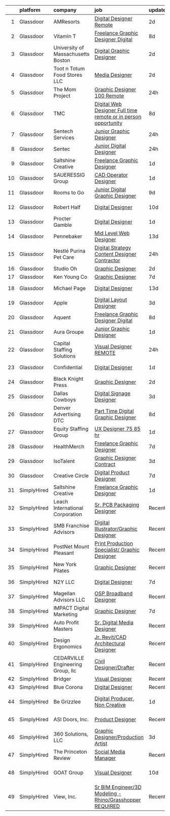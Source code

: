 

|    | platform    | company                            | job                                                                                                                                                                                                                                                                                                                                                                                                                                                                                                                                                                                                                                                                                                                                                                                                                                                                                                                                                                                                                                                                                                                                                                                                                                                                                                                                                                                                                                | update_time   | location           |
|---:|:------------|:-----------------------------------|:-----------------------------------------------------------------------------------------------------------------------------------------------------------------------------------------------------------------------------------------------------------------------------------------------------------------------------------------------------------------------------------------------------------------------------------------------------------------------------------------------------------------------------------------------------------------------------------------------------------------------------------------------------------------------------------------------------------------------------------------------------------------------------------------------------------------------------------------------------------------------------------------------------------------------------------------------------------------------------------------------------------------------------------------------------------------------------------------------------------------------------------------------------------------------------------------------------------------------------------------------------------------------------------------------------------------------------------------------------------------------------------------------------------------------------------|:--------------|:-------------------|
|  1 | Glassdoor   | AMResorts                          | [Digital Designer  Remote](https://www.glassdoor.com/partner/jobListing.htm?pos=130&ao=1136043&s=58&guid=0000018224b0d6c9b0e229dc11de55e8&src=GD_JOB_AD&t=SR&vt=w&cs=1_1ca17e60&cb=1658472946001&jobListingId=1008014582739&jrtk=3-0-1g8ib1ltj2or4001-1g8ib1lu428d1000-a6af4d5b4dea0c15-)                                                                                                                                                                                                                                                                                                                                                                                                                                                                                                                                                                                                                                                                                                                                                                                                                                                                                                                                                                                                                                                                                                                                          | 2d            | Newtown Square, PA |
|  2 | Glassdoor   | Vitamin T                          | [Freelance Graphic Designer  Digital ](https://www.glassdoor.com/partner/jobListing.htm?pos=119&ao=1110586&s=58&guid=0000018224b0d6c9b0e229dc11de55e8&src=GD_JOB_AD&t=SR&vt=w&cs=1_442298df&cb=1658472946001&jobListingId=1008003371939&cpc=654405A9B1E0A9F5&jrtk=3-0-1g8ib1ltj2or4001-1g8ib1lu428d1000-b8aaf4f790a6822f--6NYlbfkN0DMrcEu7yrtATojKJA7cEzGQ3FdRGWLh0CZQInL4ECGI6k5tN82kdM0cJmh4vC7GgjKNvTzYday83o81_T4WKA7b-d9Hj33A104tepf51FPuFTB1Ljl-RdeiHAR7waaXXEbP6UQJH3qO91B-OiRteeOFAg_UGoOJfky8aSC0JcLRRcfHGBzQmQJ9AvzuTLHgaAiK0WuTf-ajz0WpTOtjNJnAVMDRQRmcxbUTJELaxD8JpcuHH-xC6n-AOXE9P6KPPNF8kVC59-U0sA1WR1RdvqY_U5rL_GeaFKKALklK_z5ZGcYOOnYYyWZ0w4zN0O-dXm3cr_NACj4y44cZI7Wh5ZPQ-4PQZ7RneBXmHcBdcopwotXGQhRMSanPdvj6g0H9F3V7zMBL-wX53zvCkmWwgjGs3r_CYV-hsvD-8Z-H9LFr1xD6nvNLL8dhonViNa-8lGFh1DG3cJo-edTVD0JJy1u)                                                                                                                                                                                                                                                                                                                                                                                                                                                                                                                                                                                                         | 8d            | Boston, MA         |
|  3 | Glassdoor   | University of Massachusetts Boston | [Digital Graphic Designer](https://www.glassdoor.com/partner/jobListing.htm?pos=108&ao=1110586&s=58&guid=0000018224b0d6c9b0e229dc11de55e8&src=GD_JOB_AD&t=SR&vt=w&cs=1_46769d72&cb=1658472945999&jobListingId=1008014964219&cpc=26740BCDE5E48596&jrtk=3-0-1g8ib1ltj2or4001-1g8ib1lu428d1000-8b70a8eaa31edfc4--6NYlbfkN0BOsTZtD1MWJNjHX2VBq8FLDvIH-gLsnwmSGJ_DSZFcTubVkk3NCLU_h5BDSon7PBwyCKRFQGH0jcz9BkOovZokxfW_6w_PUzd_N3cdy_vH6D0gXp7A1EE9oPRjxmW1gHHjcqERMN1n0c-7BCkBhuywrN6BV9MCDkXvZ1SYgA_Ee25oaeKQntMt7BV1UK-oA1BHmWbtWLiQCE78qANqKtDPwmHs89-kvTA_NBc19AzU_x-XJVI-2HZHEHHz5Q93A9vFtvFKuFtZfujqW-nMhkR9mdH12FU57dIHzFvRUQmCqpreJLPyDM30HCshQn4Grvw_mC2ArnkeJjgCKVGhNRU-MM-0mRwmJ3T7OSzxsuCpiZL9bmsA3ZHN9-R3-45DgkjRSsC3epIpNCqk17cba8jifS6TJZevswAbzJBZj0QRwurMu1MUtT9QejUqWqFZH8JcbgJay7c9XggmYCy_6ad-HU1xqOS-EiLtkNROzjFuZa20kW_J6pBmHyxpvBBPj5Xa8EIoV0wHSbuhY_abS5atAmfA029XKjCHyPev1_ASQVUEImuX92EG)                                                                                                                                                                                                                                                                                                                                                                                                                                                                                                                     | 2d            | Boston, MA         |
|  4 | Glassdoor   | Toot n Totum Food Stores  LLC      | [Media Designer](https://www.glassdoor.com/partner/jobListing.htm?pos=106&ao=1110586&s=58&guid=0000018224b0d6c9b0e229dc11de55e8&src=GD_JOB_AD&t=SR&vt=w&cs=1_95e529c8&cb=1658472945999&jobListingId=1008014381399&cpc=9FFE37255B2C047E&jrtk=3-0-1g8ib1ltj2or4001-1g8ib1lu428d1000-5bbd51cb50677fce--6NYlbfkN0C-DhQNmwg1Xw21IP8sDOh_3gsjAvXmKCbZ2k6OTTTvybAtb1TJ9W2f9W7oqZKodxTh4QpXHO9uJ-7u6e2sFSQAxRmpCjyGaGtDvfAzGr8OeJiqKZxXNSCIPvzAAT5ZMLCDD9bPs6k7iEO2nJUMJbEJM77ghQjpsQ5st8_cUk545h6DrqFGOeGa9m_FffVlTIrSRlsmqoOikhQk-bP-n-r6yvSKt01k9lc4O8xkTU3idJdj80ocdKvXiNm3zJov5HVKTjhZmBBaAfUcjWPQVCUIztDB6y03NW5Ef_qyslfA2UTLTrrgrQv5QhiLJoZg1I_McQJ9iqOHJ1ipXUud1xQ9gcAGG-QO2e-CeddC9a-_rhcj-WeRbHLD5knx6t2ds3QD2vwPd-soEnbcQpYPkGvy3vSl10BiO7FSta0XqKJLvG5zdLEPKkMBzHjaA4IDiSsrUfgqOxsPM0XqfpoNQDrzyLlSeL3EguyKg_umIqaPG85jB3JE_tOKkr6skAYT3gYD7oy1mK9QqM5p2Ip6XInrBJw0CSeqthQ%3D)                                                                                                                                                                                                                                                                                                                                                                                                                                                                                                                                                 | 2d            | Amarillo, TX       |
|  5 | Glassdoor   | The Mom Project                    | [Graphic Designer  100  Remote ](https://www.glassdoor.com/partner/jobListing.htm?pos=118&ao=1110586&s=58&guid=0000018224b0d6c9b0e229dc11de55e8&src=GD_JOB_AD&t=SR&vt=w&cs=1_b4d8d265&cb=1658472946001&jobListingId=1008021366045&cpc=0C139D4CAD5A6DB2&jrtk=3-0-1g8ib1ltj2or4001-1g8ib1lu428d1000-7861a53543e4359c--6NYlbfkN0BDp_epf89aHDQhKpPegNJQ_ldQpEFZQsM9OcONMGxWx6pU56EKHF58QjVdAUvn2gWZBu20okoA6-_lSJQoD9kRUb4UGZtRZ1u9IjL5b8pK2_j1w5pPr2T8oR-2FkllK2AUYDyyIyugH8dhrzGj2J5KaQe5vQxhx6hq6qQuMYXBb2kQ4t75_tNhZvp6XtkTP8XwfM0l1dvlbIH-KrI5Wr4M0XoJX2GC4A8DA0cRnKfqv5fkjzQJXvu86X4rM8RizdxXVx8S9VbK6K6g1Nw3RG8Hmxpcspwpt1hC0C9vqUOgk7Kc5W79bGhkUDrLzl-YjbI9CmeM54aEghqoG4JM2LhVM9UlGLfNZ9lNd4aDdkm4OAW8ClfzLIouYlVDSkXUt4pbH_vG8hgYBBvBM-6Nr0a4j5CuL-v91F19gr3KMw-xwTfXoR9_guAUPsRtdhQi7UJwR7TCkpI6_JijgNXz61BcLH-HNKwEKA9ERpDIesZdOyyFqyJeot56xXZ3gkAaEnhsfWjNFAnXI7SD6XxshWSrcqTAm6TvkBA9Pd--tc1xjsluJP56u1oSuBBAtrSRdX32vDUBhELJFg%3D%3D)                                                                                                                                                                                                                                                                                                                                                                                                                                                                                   | 24h           | Remote             |
|  6 | Glassdoor   | TMC                                | [Digital Web Designer   Full time remote or in person opportunity ](https://www.glassdoor.com/partner/jobListing.htm?pos=113&ao=1110586&s=58&guid=0000018224b0d6c9b0e229dc11de55e8&src=GD_JOB_AD&t=SR&vt=w&ea=1&cs=1_d49ad64a&cb=1658472946000&jobListingId=1008002937055&cpc=3DB599BF2F4828F0&jrtk=3-0-1g8ib1ltj2or4001-1g8ib1lu428d1000-a26bebdf1fb63f3d--6NYlbfkN0BplMsZ7EaIhGY7mYoBG98EI7b4UtQDV_xIzGnVofTarjH-XwNLMxjau36WeZZlqvPXURsZJw6N1TbFArSAJATZmDS0irV08MiWaJc8zHueBBJfkS69_gWiCqqj0e-4OJhmxLk7gTdA_7j0BcRCu7AWb1JkRS_NNaoF2J1DH56vcXkYkwlJaQnXEcn2_y4UP0c838rwiidcPrKTWYXU4G52S7wbThutm-RGKeXKuVEwK9rdzX67N5nuuyhejOX_wmczcqpxiftE5AyP8d_jbY__IXne4D7pZowo0hP2mmMmm5xtg9tAgEgqG5hJV51DZsoiFZQlKoBWWKqrTrJqyk7Jiro4ZiCQ8EenciGJI3PAPHtwB0CgS0PifGIk2GcsuaACqbg4oXnliTcCWuu9RSG46U76tCCqLkw_WAlyBhMldalJQEl3fUiAfiOe6DSwU9zDoWKs3E4Ol95VBKCyepbPbGDPglIAFwfuYb_PttTb5nbLC6SPHokUyurJWSCwoNC4Ss6vf8_Air31w9_IaIK0adiFXlwZNqyk9u7Vw6whcg%3D%3D)                                                                                                                                                                                                                                                                                                                                                                                                                                                                           | 8d            | Connecticut        |
|  7 | Glassdoor   | Sentech Services                   | [Junior Graphic Designer](https://www.glassdoor.com/partner/jobListing.htm?pos=116&ao=1110586&s=58&guid=0000018224b0d6c9b0e229dc11de55e8&src=GD_JOB_AD&t=SR&vt=w&ea=1&cs=1_028c813c&cb=1658472946001&jobListingId=1008020315267&cpc=BCC169F53084E245&jrtk=3-0-1g8ib1ltj2or4001-1g8ib1lu428d1000-d6414d105629897b--6NYlbfkN0DwfREoEu7M5pEirtbfsTlcy9Ib7SIMNwkX9rm79Ywpl-sjTJHgNIiV8h29iKPpGJIb1y58UWzVs7q-WJUCYP0kWi5kIETLtU01elJRB9dgkig0gC5Wa4NaXeB7VyIQRrPbF-RRDyQJTqdLAFSg6aYUmTB-QQ8IRIY8Pml8KuCeKnoPNFfW7gA6H5Z69VDLASNknMWgudCdotLOThAGx0aFt06TjrrtGT2Yizga9E5pHEqnQWxYH8GjAWCHdpJH_qa35t_oqeLHAqdp8eQemR2A70zkQzVbk1cAKx-wMH4hiOIyGxJVyi5GuSWYtnDpqDR2-TwVcsQffEOL9rqioQtik9aCB-GcsV4YzT11z-rSeP1wyBG8FUQFu-mJQUzTYUImBiF2c6DJrWOIfYS2-bhDRE799oQjcSlvnw3sQm4sjPh8cpRcA7ZxC8DZC3dEHQcMB3zSSdrVe0iGqgzrGa0CPHrQIB_yebXLbwveTQnvBDWVKKA5PeiIhTOJQUtBIsSz4h7_Lv62rg%3D%3D)                                                                                                                                                                                                                                                                                                                                                                                                                                                                                                                                                     | 24h           | Remote             |
|  8 | Glassdoor   | Sentec                             | [Junior Digital Designer](https://www.glassdoor.com/partner/jobListing.htm?pos=128&ao=1136043&s=58&guid=0000018224b0d6c9b0e229dc11de55e8&src=GD_JOB_AD&t=SR&vt=w&cs=1_26ab90df&cb=1658472946001&jobListingId=1008020523631&jrtk=3-0-1g8ib1ltj2or4001-1g8ib1lu428d1000-69fc273a501d5496-)                                                                                                                                                                                                                                                                                                                                                                                                                                                                                                                                                                                                                                                                                                                                                                                                                                                                                                                                                                                                                                                                                                                                           | 24h           | Lincoln, RI        |
|  9 | Glassdoor   | Saltshine Creative                 | [Freelance Graphic Designer](https://www.glassdoor.com/partner/jobListing.htm?pos=127&ao=1136043&s=58&guid=0000018224b0d6c9b0e229dc11de55e8&src=GD_JOB_AD&t=SR&vt=w&ea=1&cs=1_68741a68&cb=1658472946001&jobListingId=1008017382989&jrtk=3-0-1g8ib1ltj2or4001-1g8ib1lu428d1000-47b702359c2592fd-)                                                                                                                                                                                                                                                                                                                                                                                                                                                                                                                                                                                                                                                                                                                                                                                                                                                                                                                                                                                                                                                                                                                                   | 1d            | United States      |
| 10 | Glassdoor   | SAUERESSIG Group                   | [CAD Operator Designer](https://www.glassdoor.com/partner/jobListing.htm?pos=102&ao=1110586&s=58&guid=0000018224b0d6c9b0e229dc11de55e8&src=GD_JOB_AD&t=SR&vt=w&cs=1_ef3bf908&cb=1658472945996&jobListingId=1008017844383&cpc=77D8CEE05F182B4C&jrtk=3-0-1g8ib1ltj2or4001-1g8ib1lu428d1000-845832f71c91c355--6NYlbfkN0A-FFjrYb3soGyNQt2RAhuSTdaxDAYxxY3Vcfe1-bdXvbP_zIzaDehkVWTkt9YafNx1OJGYuiOlKROS9bjvLL-MpZKMg86sF0PG3y3iYt8ERC9yOC7s-FeUxMDSL7e0eXhj1kkpMwiNYC2oM9Q14yvyD2gi_IvZkiMKYhBZO64VnqtCu-zV1Mvto4mdBT-y1mNNVNc2g0oSCKIANPHJUAsqN4TKcLGb7kzATEQr0zMb7Cq7wsirvHVWsmna_BFUlyypo89FcVPdET9HU79zW2GlXw6C2HTJqzZW_5tURJ23Y8RqX2ILei9Rng4vHxnm4-7uLUlqXb7bGtDVx2jyK3IsPDTtWj2KDZMxhCRnCIShaSd-m2bnAkkovZMebDgb8pkdkRutJsUKJVzwqdfi40z-hvOC63N0qftbz8bZNOdZUnsUcT9FNFXE5v9mV1AVFv_L9eRiI2wIUUZf3nRTjMujzBO4dCeEfvXS1xsy6_iQ9JNsk4uuEoAKVQ-sZdu_bHM6GTW5uuMaBKe-CuySo2airQOhG9azBQWHuCQJh-naYnpXG5rwnQa1A2kMtveDcWXyJER4wLCG5uhgoLdjwFsIIrcm4bS4TLEoJrQhQyfPcBoG2ccYqLbgKkEfKd9juWq1xPI6Jt1_f8myL0HIxGxM0PLxW0US3FmU4CARRmE4nQ%3D%3D)                                                                                                                                                                                                                                                                                                                                                                                            | 1d            | Phoenix, AZ        |
| 11 | Glassdoor   | Rooms to Go                        | [Junior Digital Graphic Designer](https://www.glassdoor.com/partner/jobListing.htm?pos=103&ao=1110586&s=58&guid=0000018224b0d6c9b0e229dc11de55e8&src=GD_JOB_AD&t=SR&vt=w&ea=1&cs=1_57ebf636&cb=1658472945998&jobListingId=1008001148728&cpc=F41FEAB56D215062&jrtk=3-0-1g8ib1ltj2or4001-1g8ib1lu428d1000-74276c1bbba1a979--6NYlbfkN0DQkrWslipYdAKKBYyyAy12PZe5Qif844XZvzAwxKbcyIRxhdHaqMzJraSVoY3LdvZUnxckYEK1smmjb8RstgBo6vXmKg0YAPBg0DD6VgXZZtpqUR1_Y4DfY0Jt9XSCt80yXKDC09bs5r2Ui2AKEw_yV7HLv_WzlmD7RtLNijOgqK_98xzQPpdxoE6j_KAh4QlKdTnAlNxCkQicHqUz_VhAikrZt1BPZptxGihcZPK_le7KBVwAJunEP9g87FreutNYV8RNdvs0QIsXoHDBNsC0HOkza4PJqpg79o1yV1pi_bVesnzj0r-HkOdvmTKeFvPMyuctXZcdj3GRsiEuEUrIaA6McfYYb7dARWz6lO3N2ioYDK5UyMz7E50sKMhKDb4FaGHblUP8I54AXLpOK2ayiimhJlMYplrGAqTA3zyh6VszwijGbHX8pX7iUuPjQfS2ej19jKFHf41trKEXaDV5FoJMVYQGHyewVc0oNv3Zd8m7vfF_kGJgLrbI_4AuQWcfgBxsR33r5QF-Qkoc2m-jurMJC8gYvmggpZauXgtZNQ%3D%3D)                                                                                                                                                                                                                                                                                                                                                                                                                                                                                                             | 9d            | Atlanta, GA        |
| 12 | Glassdoor   | Robert Half                        | [Digital Designer](https://www.glassdoor.com/partner/jobListing.htm?pos=125&ao=1110586&s=58&guid=0000018224b0d6c9b0e229dc11de55e8&src=GD_JOB_AD&t=SR&vt=w&ea=1&cs=1_9d11dfb9&cb=1658472946001&jobListingId=1007998172562&cpc=9908D8D4413DBB8A&jrtk=3-0-1g8ib1ltj2or4001-1g8ib1lu428d1000-2baf0bc991e560f6--6NYlbfkN0CpzDdaQkua3np5pkmj49lKioZwmwxQ-yx5plwbYmV_M2CLBDBrPEXolPoreWcdI1FLwd0-oB8QnZbWGct1qpybd1L1GD0DUbKFyRmw54GnWI8zFSa2l3tuncJuU2fMaKGFQKcDQ06wpDLhuRUnE0kiS-9HByuNnGqr8jqyfRQETzZtZ9UEwpuniSlPEsFy1PxNhjt9rPTJ3KMCXnSeLo_OXq5mQU1itUhrIbRMwxUq2oH39bea8m4qsIIm7vMwKg1KVaufD9IPv6GAXKdKGHlS8gW30E6RqZx9Y7VdBsIwW7i3AFwHaQI61rQ9kvda-2qY2tpjaGGDHdUBRHunANAah6FFTkJjF1tUUINbNRGPq05igYVb0BOOMKu7U5Q6undiBItDVffQOHFwNcCo33eeWE0ijAISz1sHZKvXQ69zTZjvgLE00HfUIcH--tbiK9M9EdYI3ZIgbZjViCRCSYXn3ga9B86q1yYZEITPPiC9igH9lXkXd2QewH6rF_TW5kB20e11_ddV_RzJ4XkMjVKG5EdsThkFKQ1A6fjafFTYrg%3D%3D)                                                                                                                                                                                                                                                                                                                                                                                                                                                                                                                            | 10d           | New York, NY       |
| 13 | Glassdoor   | Procter   Gamble                   | [Digital Designer](https://www.glassdoor.com/partner/jobListing.htm?pos=126&ao=1136043&s=58&guid=0000018224b0d6c9b0e229dc11de55e8&src=GD_JOB_AD&t=SR&vt=w&cs=1_a53fcce8&cb=1658472946001&jobListingId=1008017602744&jrtk=3-0-1g8ib1ltj2or4001-1g8ib1lu428d1000-8584ddaa98becea2-)                                                                                                                                                                                                                                                                                                                                                                                                                                                                                                                                                                                                                                                                                                                                                                                                                                                                                                                                                                                                                                                                                                                                                  | 1d            | Cincinnati, OH     |
| 14 | Glassdoor   | Pennebaker                         | [Mid Level Web Designer](https://www.glassdoor.com/partner/jobListing.htm?pos=115&ao=1110586&s=58&guid=0000018224b0d6c9b0e229dc11de55e8&src=GD_JOB_AD&t=SR&vt=w&ea=1&cs=1_6c4d2328&cb=1658472946001&jobListingId=1007992914380&cpc=C4A69CCDBB3B9599&jrtk=3-0-1g8ib1ltj2or4001-1g8ib1lu428d1000-09f7b357db24a266--6NYlbfkN0BqUN6ztqptJ5eG394UO-ZfSRZGZkbpPm3u73UixmBvBI1Y1JxWCCSi4WD6T2NB-2gugfCPeo8ZQOUqAEtz66ZCnIC6U5F0XJKr1Jox5VrclONP9b6iMFBTOy58yKslxi4PmsPGdNOFX2yyjFl7ZGxSjiZNk-UbmLbgopj7iYK_0fPO0KhQH2T9X9_seLYZZxRZADa7A9h3ieBHuZtwOI5i5yskEq6v-Cim48n--PSu1cQHcZjSOvYqy-g1fZRqnwIY-EOJBCvPgoBstT6cLclhg0QCBi34gAvy7y0ExxRgViP5NuhuPecWczPN99mFD6qPFC_g6ue3odhop1wgjDNhtEBelVbh4_Te2U-aersptuzUjvhYPVzGeLD9H07p9Wlv6BzBiSmoQhp5oW7ph83NyEY1lN0bFko0EZ57QYdnac405ICBaOkavuHLgeELRjzNDUK0m6wmF0HLxdEooThG_HuwxBdoCLqPsPwXiUD8fDgPHj1AuHqPaqUFKYCvGvo%3D)                                                                                                                                                                                                                                                                                                                                                                                                                                                                                                                                                                    | 13d           | Remote             |
| 15 | Glassdoor   | Nestlé Purina Pet Care             | [Digital Strategy   Content Designer   Contractor](https://www.glassdoor.com/partner/jobListing.htm?pos=112&ao=1110586&s=58&guid=0000018224b0d6c9b0e229dc11de55e8&src=GD_JOB_AD&t=SR&vt=w&cs=1_5740ae34&cb=1658472946000&jobListingId=1008020718986&cpc=3DB599BF2F4828F0&jrtk=3-0-1g8ib1ltj2or4001-1g8ib1lu428d1000-d0a177e1d3a86fcd--6NYlbfkN0AWk3AdykuYTl0sscDOxnH4Lx1X7zpTWCwWO8bm1Hah7O6Ig9EPq2KITEIeDaagbaIrbPgzSa6UKAzXDHcRusf2GXNiPCDKOBByd3jViu1OcTEbUhjGgt80c9tIHd8DAkyiNh30jwlO_v933X5qwJ19U8pP8c8pZjQ1iwS4TRQMFs2xiMQg73VRnAvDwmZejqCb8MkH7Zn7MObKVmTsc1az5Dbzg9v0wTQdzBaufUXlfv5spjtA_dKrMEa7N2lhR2Klaq4q9VI7gB2wdKm6yk7cAmLsaP0bh2ZWHP2b3duFbUJhZxDKDkKpVrioxAjPTHgo7iTvvturDdEecm6tJOeB8uFpDrr0I0gQqRksyIoK8r5zIIECnxjuR5gdyDQDFIoKyizs-fCdK6XSMBegs1smquvEuE54MZHhMZ2stzDpFcgIzh-oN6m9LNAXvBjShDi2gvBExM6TMMjUxwEPhNdO1Nho3rQ0TWxJj0BTCWR43Hm3BhWjgGUEE7TYyEX0mEEv8Vi-e3ulYiXcc-45Z0kNhvMWBvESmWLSIXK0YWoj1MaiPtsSsV26beVHLk-U3U0adnsFMN0DEOgF8h25aKh-wLBe7BSFMqfyVInAO6puLtAZ-QcPkjRE5CbHGrzoHhs%3D)                                                                                                                                                                                                                                                                                                                                                                                                               | 24h           | Saint Louis, MO    |
| 16 | Glassdoor   | Studio Oh                          | [Graphic Designer](https://www.glassdoor.com/partner/jobListing.htm?pos=111&ao=1110586&s=58&guid=0000018224b0d6c9b0e229dc11de55e8&src=GD_JOB_AD&t=SR&vt=w&ea=1&cs=1_1b17f4e6&cb=1658472946000&jobListingId=1008014763391&cpc=FB7E4A1762AE5BEC&jrtk=3-0-1g8ib1ltj2or4001-1g8ib1lu428d1000-7f0a677e82384868--6NYlbfkN0AmLabXY7J6JPiiqr1lOxmFtP62cZVRFrUdLjQL4b-L8eQ7-McrdDuV3YRHJQOTQk174tc6JZEMj2QpUGftsfAO7GUij31hKg4Y7oKky-_lDOoRkdpghXACcRguC49d5mjaQVJDqGUQpRQ0YIExfbvSeERIUriCtVpel_zEhXiVTzm-3quUxj78ttm5LKc3vciXjZ2kj2P9VeJ3TO7Hdqdguv5mxvFwh9q_KPvTlVTjhbnYSSWv--rbw7v4UmkLCOcA0uiJla5Vgc3Z27GExOnmD5X_8lhMrz8sjazIYJCR1B0CfQKNZlkTQwJESmqx_VxbydjIm-yFSp94sz4DZsXYQkPX9Opqjtc-CfgeU2DmOitm5CdYsG2-OW7sb_283N0YRXC7sT-OROC5YtkaKwMjAmg8mPZEIjaxmcYVEUyxd53ZkY0yhGu-bp88FN5Su7zCiVkFXa2B0QzZzdq-edQ86xo_Qa6vVDWSXrNTHrVPw5Mh75ZA5CsN)                                                                                                                                                                                                                                                                                                                                                                                                                                                                                                                                                                                        | 2d            | Irvine, CA         |
| 17 | Glassdoor   | Ken Young Co                       | [Graphic Designer](https://www.glassdoor.com/partner/jobListing.htm?pos=114&ao=1110586&s=58&guid=0000018224b0d6c9b0e229dc11de55e8&src=GD_JOB_AD&t=SR&vt=w&ea=1&cs=1_8d774b22&cb=1658472946000&jobListingId=1008005329681&cpc=42BEC95245890617&jrtk=3-0-1g8ib1ltj2or4001-1g8ib1lu428d1000-cfcca03b28e40c8b--6NYlbfkN0BxkLIcfe0oqaYINownie861a0BJtkzmJW-WyGv8J0JYIhtfgDOowTG2-BFXkaaNWOzXNCSvkKIF14mt3E_OwBur0wXJ7-kIsH-6ntnb6xUaFNjCy5INx1Q7S1hy0UKdEwk71EvTsJMr0W7UW2l0nXAv_xjt4wAIS1JwLaP4xhVIfSbVHWinyNj3bPWgAcRf9ayBc1gMMANPWvabsgwImHqIjacEQc94KPNhyl9uD8MAmXcntan5SFzAWKx_yrIqnstXH3Nj5QKSteGs0qb65AtEr9tE1EiOrHTMimnBt6rJx8yZKRTjHprVrhgZF_-kGkYZkkId1BNopvSP_rFcHijx2rXr4ODfWqz6iHHZYvl1Q0CLiZ8h5pmrbWinxr3m5h_pc3M2EpID6NEbKtONiayMkepyyFNMf0C48jCc9uB0tL8glTwJIdRyQFYlyxnBAEBlpIX-yWZ5XRIBLV8r7hJNxsb4152YXuXn2UMM1D8IsolEretg8t8)                                                                                                                                                                                                                                                                                                                                                                                                                                                                                                                                                                                        | 7d            | Cairo, GA          |
| 18 | Glassdoor   | Michael Page                       | [Digital Designer](https://www.glassdoor.com/partner/jobListing.htm?pos=121&ao=1110586&s=58&guid=0000018224b0d6c9b0e229dc11de55e8&src=GD_JOB_AD&t=SR&vt=w&cs=1_1cbb2f70&cb=1658472946001&jobListingId=1007993312462&cpc=654405A9B1E0A9F5&jrtk=3-0-1g8ib1ltj2or4001-1g8ib1lu428d1000-b4c50ff3e5144108--6NYlbfkN0BR3ykMnr3Vw97HK5IC0i9Uo32NXohanwqRY-CI8z69bhgeevNMD5Qwspc8okAYAwbHCAgRIGHZUEbQR1Qh51-rf2wgaQqQHkD1oQit1heLhUHKWulw1oHSYIoPb6uTeCP7UtCyRWYsjfBIMhojtYXtWi_Y4XJOpgm4CQFcwrm3tNM-va1UggCyxCDa30NzIAw4NyBOpix0ijq3EFBCGiq8c6IZdm4WqIhvjr3nrexxrel8t8tHcFMzXZgKCFHmbK7bFNvll9ZMziV_g-ECUSdJzNtmQHHhyYxmbRS5LHviUaZo273GXRO4wiEdj8Npnby7akIeiN-TbGwxfXiJSAuh4b_8vTGisoY-jdFhAwLz7oXk9uRvKq1_MSzVtNIDUq_TX1tOMLZNPgfi0VAEfhSCh78TJKl2guezbatywY-hWuodM7IuoXpYi75eY2YWZIGMiAv0pkF23vg5D5bIe7BWMNeaBm9gycnTkAl9SAdv9SZ1XOb_S_AJA7oXE_5dyKQ0g8nF9P9J69HlYcNHIPitFGGu6uFL_3_uvs8pT3JrAqZKKhqLYNzG3VovKm3qs4lR5Rd3yXqWXPKDExBCPu3z19B4Z3mZFI_sInkjxSWUtl3S5nqPsS8wkV6OIdyGDArrp4fvE_OoA2uVSKJJnSrNp1wqyAJy1WPTKU6XBwBQLOAvbXpQbczeRSWEFvKgbOyB1ExTFNTemswUEeLqXcnACHr9yPQ-2ptNB1-SJQmezAox3NdJBDhSPJIyJsq50hyF20LL3TwDIDD33JO6AHOTrTXQksnmv_7Lz9qtN7l7UgR7n3xqoPvRIsXrWkKYSZmTL0PoMY_k9n7VebNxt0NGT3qvwCWtaXXByRAojWkJuQEoyZGkip1nTyrv48FAt8zQnsc-DhNqIpckIpZUw916WGzm4bEAqXtabH2Zb-slxzkm23CWdn9OW_22uxZWyLxtZ--dTtwx6xULPtjA57eYyNm0BdLtMJFZcRRp74JZ0SmQ8AZcJLe7jx2vEfs4xmkD0_dOAESn_pIo_chtlgxua3W1n26EtfCQ5_yO6sUl9Q%3D%3D) | 13d           | New York, NY       |
| 19 | Glassdoor   | Apple                              | [Digital Layout Designer](https://www.glassdoor.com/partner/jobListing.htm?pos=105&ao=1110586&s=58&guid=0000018224b0d6c9b0e229dc11de55e8&src=GD_JOB_AD&t=SR&vt=w&cs=1_a3c090e9&cb=1658472945998&jobListingId=1008011631933&cpc=3DB599BF2F4828F0&jrtk=3-0-1g8ib1ltj2or4001-1g8ib1lu428d1000-81087f4191593f74--6NYlbfkN0BvKrLyj5gPmtZO9T8euul8TCxuuKNOtzRJOomxnwSEodTz2Bc-sPZl8WPllYOnI2jRAwbqYtCDSNa1Nyge9LP2OsFddVr1l2yvC9r7_OpQ9J572S5cznVKATasxZZJjp8IF1wxyFmTR-Rv61W5v506zH_unoXmq8VXRil-cQLLBKNdzrsWW8qhxC5ZyB1T38WhyDo0F0aV7xbILFQujjNEsdP4h-tMWBBT_EJpY6n3g5DVOvaT9RaVE00JEofSH819buU6_o_kKlgXFcbzzLCPPjQzGwFL-80xWDuX-DT9ru5T_KzoOU_bK1wZo6d9GdKzci3RK1zI0mF0ZT4pIstt-2LhI76IcXE_dRx30hufW68ui1zVGitio5XUsnq0w2zajJM_g-IGZgk0FcyqksvH0LBuFkNlHF9P38HNOV_qlnuhD5XTGPSCrItt4BiUAdpo_tRIpuMtK0nMpfAwThvd8fuovSJzxvQ2az9KLSlGCq5iFgokZo1XG2UZ8Wb_kSuY6rvGDd1P6mEObsrNzO8n8dfE8tU8TIbm6dnAIsJ7ydtx4pHRDt6x23CHFvTyqsXtN0lEruS6hHVygWjg4rfdULAJumBEdrHEcawvrhxWPl7p3xKmhJsKEYulPlX5o1Cf8i_0hWx9ncJaSPFdkDuLN_g-3oU-dWImlh-7-UQ31GlS4FYwLDgJ5ZZ6pD6Eh4RFjywPIHZOj_gv8XigwJrymjy8O5UTHYQHX_rUcjcXhMGPUsdT5MOHIMfzvnBJV6fwAoTzDoh_k2AI82Qcpm-sYZg9syFXM_RHJ4Ckq0hpjw_TlprPsGg9zOF3u84h1yphcEz-mZShSES0VTmBzSszPvbmFjxeJSBTWSB3RElq5So667KJnETU1NLEFXG_sQIFDf60n-b8I-pQwvq7jdP9Va4aFGfPzDby7PVG7jXruBkOYUTu-nvt0toOxcNi7GIQflsixPLgPg%3D%3D)                                                                                          | 3d            | San Diego, CA      |
| 20 | Glassdoor   | Aquent                             | [Freelance Graphic Designer  Digital ](https://www.glassdoor.com/partner/jobListing.htm?pos=123&ao=1110586&s=58&guid=0000018224b0d6c9b0e229dc11de55e8&src=GD_JOB_AD&t=SR&vt=w&cs=1_279e044b&cb=1658472946001&jobListingId=1008003545844&cpc=451933188B21919D&jrtk=3-0-1g8ib1ltj2or4001-1g8ib1lu428d1000-d76c20a269c53c77--6NYlbfkN0DMrcEu7yrtATojKJA7cEzGQ3FdRGWLh0CZQInL4ECGI9gD0Wolx9R2v-Aex0-GK04yPt-upQdo0XiJLa-I22KSxUnQo05J_hrJhbGxIhbmcfVC-xMf3E06Jq3qkG9uVBXC7pswMq01_4u5HibExqvuEFpwQg8lCGqXTR3gUICnAKmiQApLdgfU4TCpyZDiSJUV53-qTr6gPtcPDqJycO2UKBimapvP1u-dX_ExjsWynD8dbMhmlcNKkju3p0XkH4kPwbW76v90vDxYpl8Se16gfp8h-QfZaolb9D7jogYpJdL_QVOJsSiWBsTDZj_MbdOcy2zI2_D4TRUior3uG_nJLbSdtn16MmbDdcgUiP_1L9K8esVn2QFRBv6P31C6Ih0fGlA6NaNlYUkyz44U_EEM3fyf1_dSudNj8oW6onOg1t3wcggHOY1fjR0vV1ePTNSu18C_htsZDw%3D%3D)                                                                                                                                                                                                                                                                                                                                                                                                                                                                                                                                                                                                             | 8d            | Boston, MA         |
| 21 | Glassdoor   | Aura Groupe                        | [Junior Graphic Designer](https://www.glassdoor.com/partner/jobListing.htm?pos=109&ao=1110586&s=58&guid=0000018224b0d6c9b0e229dc11de55e8&src=GD_JOB_AD&t=SR&vt=w&ea=1&cs=1_9007ead4&cb=1658472945999&jobListingId=1008017614236&cpc=4B86475FAF393599&jrtk=3-0-1g8ib1ltj2or4001-1g8ib1lu428d1000-318ec95a2ddcea1b--6NYlbfkN0DWtRa9NJfjQIs4MWRRqD4F41esfMsK79cV24t80VXfzUK_fEmIZn_-GPoh8QBZf-O_md9hDO4BfddLCAxz9O9UDgMM891x9BTiT5sKfMbGKzNHL6LPoxOmeNTlo8SnF6mfW2H-mnt0yn_v1f-TdomILJ1tmIKpZwt0wUOl-LR3YShKbOtptMnb9F0_S5k3EiV3mb2iW8-lqy2PsFRNoVtO3or4CPVl6FQ21y3uHUMsWTOMLkQiti_dJwHfnukq_iOceWQzzW4vK6EyQwi-h3uPtX3SjdENqCv-WiLLKLZq-8y9eF3wUTEvxBEzoXJMDdVknLgdFO64VAmv8zAbcP9kFRy47DvsMeiRnLJYsZ2Tkj2CopXdlnLi13gBmxmzZESOgzSzpfl2fYZyewKq44HtasI2Xc8nAY1ntrZLA9mvNNmAEvIi5hlfu5k11tvTWHiYSHipCOgNyAAvUY9XlaQumgNQtmAfNNaEigIunS-pgti6XP9X96iQri3IW50KQro%3D)                                                                                                                                                                                                                                                                                                                                                                                                                                                                                                                                                                   | 1d            | Miami, FL          |
| 22 | Glassdoor   | Capital Staffing Solutions         | [Visual Designer  REMOTE](https://www.glassdoor.com/partner/jobListing.htm?pos=124&ao=1110586&s=58&guid=0000018224b0d6c9b0e229dc11de55e8&src=GD_JOB_AD&t=SR&vt=w&ea=1&cs=1_903445ab&cb=1658472946001&jobListingId=1008020606131&cpc=AC285F3A3ECA6BB0&jrtk=3-0-1g8ib1ltj2or4001-1g8ib1lu428d1000-8d05ca1c3eee9e76--6NYlbfkN0AHXq2vAVwR3IH7wgnTMdWCa3HguypIXx0DFudX-u0zu6XSU0N9gDGCMsnO9yvyAfOF5aEsSyeU78o6xlcfEn1OqMZeAXP26H07jpAXBxLH7MImjw94Vc5wl9j24mCsReRXv0ftLnyae4hV3eajRMzR_qmAmdQZQuNfMZEX5FTgvtnopjwJ0oCZ3_zxHSwxWCgNoHdQCtHGC92GzlgYYJHJpbQibR1pjaUrEDmY771rdqKpwDPQwA7YZzHIqUiaJHXXxEsi9sgHOmoPjqT7XMy1NBdtgOVc1Q_gj386QlPWUus9T7a9OG0lJgAv2dp04EeVnScWXV7SNIZl5V1ORtphB4fuJf9fCX60xieuDUalIGOFGhRl37C3BsFXkw2zut7LcZ1VlxPm16GrOpUt0SLQuwtK1vofcMpYxbXABjPnB3ujJk0U0JqB12KAi4NliGbodXOJqACr4Op53PgmUAG2dipkIwuiXXIzf3k22IQCCH56dpZ6gQcQsitQQRyNH_v4SH4iZKhs5g%3D%3D)                                                                                                                                                                                                                                                                                                                                                                                                                                                                                                                                                     | 24h           | Remote             |
| 23 | Glassdoor   | Confidential                       | [Digital Designer](https://www.glassdoor.com/partner/jobListing.htm?pos=101&ao=1110586&s=58&guid=0000018224b0d6c9b0e229dc11de55e8&src=GD_JOB_AD&t=SR&vt=w&ea=1&cs=1_7783aca6&cb=1658472945996&jobListingId=1008017712074&cpc=88BA482E144BE5C8&jrtk=3-0-1g8ib1ltj2or4001-1g8ib1lu428d1000-e023cee5c18ac23a--6NYlbfkN0Ci_NahubhrruKvQLRKynMyvxOI21uHcsFffFF3-iZm5-nHjxp8eSzi6JqnVfDMX-QS4ssJoa7uUQIhYHMk2tMkCde8N494Bjr-VQr3s97qkhsUyg7OktdD9Hta80T4xX3HbdLXN1ik__JOUA-GsXvEBLwLmq1KSnsj0PlWFkBJudIbzNqE-R8YpimcYMUUUGfVZ614CCHdVfERGiNyEiLdNnCoro5u30wKHQo0uF-q0iJoiFaDcW3srV67A-e28BOvhP5M1YTRrjD6D1VLOAdWz42rcTy4QKLfpnPWYuzbXM1usIxwOj2_30y7RrNr-3VWlx2R_i0Iqvy055_klNA9EnKf-asy1rSAxVcNQrjoF0u8RGmz0KCzQZSb-7RY1EszUO2esymkhdZv_2MXVotyLFtcitsg-VseV8rOW-mmgZxjDvoCD2Oae5_cMo8u4kziLMdkNfjvQ7pxVSBT-BB0GzgaffVuEdeg2Ch__LCwGZtR3qqT7U_w0Ld6Xfxuavy-_xOUyyP2yw%3D%3D)                                                                                                                                                                                                                                                                                                                                                                                                                                                                                                                                                            | 1d            | Brookfield, WI     |
| 24 | Glassdoor   | Black Knight Press                 | [Graphic Designer](https://www.glassdoor.com/partner/jobListing.htm?pos=107&ao=1110586&s=58&guid=0000018224b0d6c9b0e229dc11de55e8&src=GD_JOB_AD&t=SR&vt=w&ea=1&cs=1_92f35dcf&cb=1658472945999&jobListingId=1008015008184&cpc=9952A63AB06E78AD&jrtk=3-0-1g8ib1ltj2or4001-1g8ib1lu428d1000-caa53f0d8231535a--6NYlbfkN0Bf0ZyElH58HQJkPOZociBaMfq3gMyhBi_bc2E-7RcHgLSkSr9yhKH9iqHwsxHZ9l0xXhwA1WiOGcWffxDMSWJTw0JzX_6yQuwUthsrMJs1kah73ZIpf9MtJkM8V9Y4ObPLl2akNa06hZrbY8ot-6DW8eZbTcOaF6BjK6aRzjB3edA6N9QXivZjOZB9TzRr9Mfy-a0iIf6tldu0wzggtgPygtSSwk9CWxZ7RH2W-UXEchtU9IwbQxwoXWnsfhUMKfCGMS51nyxk1vcMRPIBaTkHG4xZScihPLCsfytnaFjepIlVOiEnfgRBPsH6_0AUgaWDS5pWe6rD5jbw3QFdgZF-Y8zPV8B4_aFbmrC84BmNWZmWJFSQaVEG3z8CTPWn1bdCkSgd5Feerpk_6-JBuvrQUceHV8DS9LQwgSK7ySHBpWnJC7Y567dVIwSvEcaE91hfVhKtFpPinkfupoMT8M5RLzp-cwGyx_CEEkKUwnbZEgtI70Rwb5ge)                                                                                                                                                                                                                                                                                                                                                                                                                                                                                                                                                                                        | 2d            | Collierville, TN   |
| 25 | Glassdoor   | Dallas Cowboys                     | [Digital Signage Designer](https://www.glassdoor.com/partner/jobListing.htm?pos=129&ao=1136043&s=58&guid=0000018224b0d6c9b0e229dc11de55e8&src=GD_JOB_AD&t=SR&vt=w&cs=1_3942f5d2&cb=1658472946001&jobListingId=1008012494860&jrtk=3-0-1g8ib1ltj2or4001-1g8ib1lu428d1000-b590b36abc3e313d-)                                                                                                                                                                                                                                                                                                                                                                                                                                                                                                                                                                                                                                                                                                                                                                                                                                                                                                                                                                                                                                                                                                                                          | 3d            | Frisco, TX         |
| 26 | Glassdoor   | Denver Advertising DTC             | [Part Time Digital Graphic Designer](https://www.glassdoor.com/partner/jobListing.htm?pos=104&ao=1110586&s=58&guid=0000018224b0d6c9b0e229dc11de55e8&src=GD_JOB_AD&t=SR&vt=w&ea=1&cs=1_e298ffeb&cb=1658472945998&jobListingId=1008003226761&cpc=7E331B339EFC28D0&jrtk=3-0-1g8ib1ltj2or4001-1g8ib1lu428d1000-f43df91542728689--6NYlbfkN0D788tVLZnHYB2JKTLmCXo4PydfvtZKcdbYx6lxKaz3Ivsieb2l0W2psYAGHG53dNsbPe40xTqn_a6JCbek6FtUiGWXf0f8ySbBndfgoLhooKUFZy6ZqYzIerPdSn7Xg91eBzWDdpi2Bltu3MhbCDQcjBUcLpRb_5ER59KzugphGrY5Pb219hZkpFKA-L5Ps5u2VZ-ybKXXg4N3FTEIPpOTWXjN9pb9NKNmlWS2irbntZGBUuWxCUHvqvdWiNE-hCsdayqCKTJxFRH-RKOJfuoMSqz1Cm8HCrrnoHECsD4SdVN7lMZVH_LRzK5G6qpAapD2toErgkOS_sq06j7GpOXv17F1C0IgjSjwYMFzWLaGAtzDx3fW0jDTE0SP_xCH6K4m4LYJA2cXJ8jyrehDwozGjDBAxVdw2cARu4jExILmc5YH1TM9hOTLCHhuH9_zWoTQUkDAYvkwhH4BGH9dzKY6lheW8P17c26k6fjlP7cZ4cHSd8yoc-sOi6jpt9xotBpLri61dzWHJ4ZW-6l6TMHF)                                                                                                                                                                                                                                                                                                                                                                                                                                                                                                                                      | 8d            | Denver, CO         |
| 27 | Glassdoor   | Equity Staffing Group              | [UX Designer   75 85 hr ](https://www.glassdoor.com/partner/jobListing.htm?pos=122&ao=1110586&s=58&guid=0000018224b0d6c9b0e229dc11de55e8&src=GD_JOB_AD&t=SR&vt=w&ea=1&cs=1_aa736491&cb=1658472946001&jobListingId=1008017210640&cpc=2CAED5C921A5F994&jrtk=3-0-1g8ib1ltj2or4001-1g8ib1lu428d1000-abf1fc7526530cc7--6NYlbfkN0C1yyJIapRlEdYOhDmVropYbNu6_NST9zaz4GWjsOuGwSr2S_wuxMSgMUxyoNOegNJT2y-xvtKOmRr1XsyLFr6-mvIgA--gfEmIU41gsdNsSPY-VeRjr_t0I0nl2g6umC_cfgEdHNyuhqJcc_9TCj7G8mt3My3qp6W_j_5FyaT8hhdA8yQTP24DR9tqHy8AW1iLKWeNyCAo1mYCKfUlPRn-0aI8YSvsze0VIjPwPFEMHDz_afCQErb6FksPii15YREb_CC_NjO7dfziriMmlyxVyVKXtHYNWGgDSyfB8Ke0VAlqY7jjdrRCXFbuWqyHwK5l-42uynL0zqStRT2iUSQPoG-a7plg3ZoGH1R_f6Zqs6sJHfahCG2bBYlytFhk7bWNX9XgTlYK5U3ic9HdTrKUr7GdPwN7ISD29X2sCL1Wsk51tPaP7TJpq84e2e6dXMi6EjN5DhpZTkpBeZIBzYFHzzpVmniQQ6c3sUGcuzYNFtKsUy-Rk7klHicx6sMrtWAP0pPMGe0zXQ%3D%3D)                                                                                                                                                                                                                                                                                                                                                                                                                                                                                                                                                     | 1d            | Remote             |
| 28 | Glassdoor   | HealthMerch                        | [Freelance Graphic Designer](https://www.glassdoor.com/partner/jobListing.htm?pos=110&ao=1110586&s=58&guid=0000018224b0d6c9b0e229dc11de55e8&src=GD_JOB_AD&t=SR&vt=w&ea=1&cs=1_4b40bcec&cb=1658472946000&jobListingId=1008005751463&cpc=451933188B21919D&jrtk=3-0-1g8ib1ltj2or4001-1g8ib1lu428d1000-d04551f9b2678583--6NYlbfkN0CJfBDSEeEc7eUnd5rVrn_aucFjVrvzgr_Il_-mepVEc-BLHCDOq-mgCmeFXAeYHsF02brgSvziQCU-GFCF8qBdIgZ04X2e8CQON-LG0-R62OPXwxprqx22bF7M5wxVJHq92As2CIT941S1gZZvlDWFP2MWM1HNHby7FZViwuXuOIwvH4DhgIfXsCY_sHGqok66w7UMElmuADyTEJoBwduwbGdJPs6fJEcwzYyx2j1o-EAC7XORZ5xjRB_lRuKh5v-6HGppfAw_Fr_6RzGRA5pMb_d62IfkPPBuxB06Tcvxl2thPW26LXC-AddaKaJ_DBZE0bPqfHBRdBBsDd89IBU79teYADuvEHvNdOn4MttHOS1vt9k2_CD9QCN-FlpjutOkn9zSXnv3l2cmqzc2GSE0-Fwd6fx7t0PErnbpx78rXQuTdUzwOXyQ6dov-_1wQxq8hNFGDsbshykFj4P22q8dI0BN-AxDK0_P4F_Y65NpSEZ9xrn8Mcwzo3iWJ3gEmJw%3D)                                                                                                                                                                                                                                                                                                                                                                                                                                                                                                                                                                | 7d            | Miami, FL          |
| 29 | Glassdoor   | IsoTalent                          | [Graphic Designer  Contract ](https://www.glassdoor.com/partner/jobListing.htm?pos=117&ao=1110586&s=58&guid=0000018224b0d6c9b0e229dc11de55e8&src=GD_JOB_AD&t=SR&vt=w&ea=1&cs=1_0b9e86bb&cb=1658472946001&jobListingId=1008011865616&cpc=5FEB1BEB8E14EF52&jrtk=3-0-1g8ib1ltj2or4001-1g8ib1lu428d1000-d5864c707e7e71d1--6NYlbfkN0DImNp3QLF5YaqX3zr-2zRyW3u228IGIKvMFxM2hsb-NJvdz_sOttE7GdBqitoFMOkmlj-zsVfY4XglKaTiL0dgdl8X4ikKX-RAx4wOJ7ouy3SQJf1dOSVQP5rrifk8XQottKcxFNL3SJs70WphZhGI1cpGoSYBv7_ij5UetXYvjTlbhArdVa6s9PL4BwwJei8aTFNL4oDhoUJPdo3OOcDBWJ32gy3zYtsPxR59zUqvOqQm9-g3rCdYmoO-4p-BsR46abvfw1tjOgv8ffvnpE4gDgYcnxPLlXKy3D-XVHglhrMxzWHRXZwRPHEtv5q7Zsp0Y_7Yj-c1XbvVybijrla4Hs0NNZyauzYz-k1dxc8wrr3ZMr1VL_mPQcvEBKFpL3sfUSnvpeaN_wMTddIwfQLSBJkDQFEwvLjOGhbFDV3FNXFxAyVyrWC9lzvcPD6z7TqtUIvAY-UhzDuQxYajeIFX4538laOjoScsx1xaDiQzfDw3J5KHAhd-0d3qEJm9ntJDbP86WnTCyg%3D%3D)                                                                                                                                                                                                                                                                                                                                                                                                                                                                                                                                                 | 3d            | Lehi, UT           |
| 30 | Glassdoor   | Creative Circle                    | [Digital Product Designer](https://www.glassdoor.com/partner/jobListing.htm?pos=120&ao=1110586&s=58&guid=0000018224b0d6c9b0e229dc11de55e8&src=GD_JOB_AD&t=SR&vt=w&cs=1_76e600e8&cb=1658472946001&jobListingId=1008005241044&cpc=FAE5E775D180B2FB&jrtk=3-0-1g8ib1ltj2or4001-1g8ib1lu428d1000-fde372aa508be703--6NYlbfkN0BPwlZa85gbT4Q3XYQoU_uQn0Qmw9zd_9UNfmcwtqAVud1yvyq1Z4UAlx1bxhDUi3KBQpObBeruR-PuFyv2wp_gYMWOSKW04wqlcECNghEnBEFS3QfeaK5Ap5kXAx6TxVJaOy-TL26iJUeaUX9znKe1cT19wR8eUHyzCb_VX8Wy_terIovgryh0JvKKDypR6CWgbaQhkBspGDVwH-VRgFHeM5TgYujOQmy0y-AixnsiLNP0ftnGspUXi-arkGLlmkXEaqoDtWYpGLoDhSw-8kFQVpZLfe9_UB6OVUoD-bKsubIRW1Ehkpuxcd7VN4LSAXJ67eORAVpM5LRk7UkK_PEG9irH29oUQX4jHXfr7cbUAagz0PljWv3TEL4myQw3D1syai4pO63hrXuwnmDVDDyLHXKPuekE-dXXsL7mQ3V8y5zrbQ-G4MZAM8b1O5Vl6OTITaGSSXOY70dh4K1QRN_SNRCMJrx4bhjm7BR3Et-eg-qzom37_VJO9ebVpzC9_FQ%3D)                                                                                                                                                                                                                                                                                                                                                                                                                                                                                                                                                                       | 7d            | Raleigh, NC        |
| 31 | SimplyHired | Saltshine Creative                 | [Freelance Graphic Designer](https://www.simplyhired.com/job/r3rQMTjSSo2CMiI7j06T_LX58yf_VXJjNBTtlRQlDF3D6aVZqmjRBQ?q=digital+designer)                                                                                                                                                                                                                                                                                                                                                                                                                                                                                                                                                                                                                                                                                                                                                                                                                                                                                                                                                                                                                                                                                                                                                                                                                                                                                            | 1d            | Oahu Island, HI    |
| 32 | SimplyHired | Leach International Corporation    | [Sr. PCB Packaging Designer](https://www.simplyhired.com/job/CY_L3ifU6jHJIruCEt2By_gDJBLASOEM4rp4V4wOYWCvOYRfJANygg?q=digital+designer)                                                                                                                                                                                                                                                                                                                                                                                                                                                                                                                                                                                                                                                                                                                                                                                                                                                                                                                                                                                                                                                                                                                                                                                                                                                                                            | Recently      | Buena Park, CA     |
| 33 | SimplyHired | SMB Franchise Advisors             | [Digital Illustrator/Graphic Designer](https://www.simplyhired.com/job/8losub6_ILil13F0GnS6wgsyADSZ3qbqZG9ugB3tD5jYP4yUi78zsA?q=digital+designer)                                                                                                                                                                                                                                                                                                                                                                                                                                                                                                                                                                                                                                                                                                                                                                                                                                                                                                                                                                                                                                                                                                                                                                                                                                                                                  | Recently      | Remote             |
| 34 | SimplyHired | PostNet Mount Pleasant             | [Print Production Specialist/ Graphic Designer](https://www.simplyhired.com/job/yPaBMRDrX314a3OEwtLInBT6JymZc47Pl5nXCwkw82wzCLkGeXT6CQ?q=digital+designer)                                                                                                                                                                                                                                                                                                                                                                                                                                                                                                                                                                                                                                                                                                                                                                                                                                                                                                                                                                                                                                                                                                                                                                                                                                                                         | Recently      | Mount Pleasant, SC |
| 35 | SimplyHired | New York Pilates                   | [Graphic Designer](https://www.simplyhired.com/job/w3DLxUQ4LJmwg40zBP3r2mWd0aCE4bRwokq6CGH56nxEJ_1mOgG6Uw?q=digital+designer)                                                                                                                                                                                                                                                                                                                                                                                                                                                                                                                                                                                                                                                                                                                                                                                                                                                                                                                                                                                                                                                                                                                                                                                                                                                                                                      | Recently      | Remote             |
| 36 | SimplyHired | N2Y LLC                            | [Digital Designer](https://www.simplyhired.com/job/KUaBwRfhdhC3XZo9yRXImpQUQTlPXWjsszQCq_NPx4nN4_EVY7se0Q?q=digital+designer)                                                                                                                                                                                                                                                                                                                                                                                                                                                                                                                                                                                                                                                                                                                                                                                                                                                                                                                                                                                                                                                                                                                                                                                                                                                                                                      | 7d            | Remote +1 location |
| 37 | SimplyHired | Magellan Advisors LLC              | [OSP Broadband Designer](https://www.simplyhired.com/job/ciuxo51gbko7GffD52DKo4UpAg6AQGeZqyURjzVjvA0YPEL1oa4Oqg?q=digital+designer)                                                                                                                                                                                                                                                                                                                                                                                                                                                                                                                                                                                                                                                                                                                                                                                                                                                                                                                                                                                                                                                                                                                                                                                                                                                                                                | Recently      | Kansas City, MO    |
| 38 | SimplyHired | IMPACT Digital Marketing           | [Graphic Designer](https://www.simplyhired.com/job/wC3IxYYxTYAw7G-OHl3KxPRMHLIlLqtxXbDYpN-L_nbOghZq_eRsuw?q=digital+designer)                                                                                                                                                                                                                                                                                                                                                                                                                                                                                                                                                                                                                                                                                                                                                                                                                                                                                                                                                                                                                                                                                                                                                                                                                                                                                                      | 7d            | Remote             |
| 39 | SimplyHired | Auto Profit Masters                | [Sr. Digital Media Designer](https://www.simplyhired.com/job/9UQfh1p558RdO_uM8_28SHexgv17MFg5hNd5cEXFB4KD3ECcbjCoGQ?q=digital+designer)                                                                                                                                                                                                                                                                                                                                                                                                                                                                                                                                                                                                                                                                                                                                                                                                                                                                                                                                                                                                                                                                                                                                                                                                                                                                                            | Recently      | Littleton, CO      |
| 40 | SimplyHired | Design Ergonomics                  | [Jr. Revit/CAD Architectural Designer](https://www.simplyhired.com/job/vALSwbc074iJ6CuqZVpoNo7oxSbm0chbGHQEoIWHTRW4m4zjbnB2iA?q=digital+designer)                                                                                                                                                                                                                                                                                                                                                                                                                                                                                                                                                                                                                                                                                                                                                                                                                                                                                                                                                                                                                                                                                                                                                                                                                                                                                  | Recently      | Fall River, MA     |
| 41 | SimplyHired | CEDARVILLE Engineering Group, llc  | [Civil Designer/Drafter](https://www.simplyhired.com/job/F-uPh9EbfxhihL0wRu7T8sW93ur_0H2InZ4loK1vspYPCjQw4lDRyA?q=digital+designer)                                                                                                                                                                                                                                                                                                                                                                                                                                                                                                                                                                                                                                                                                                                                                                                                                                                                                                                                                                                                                                                                                                                                                                                                                                                                                                | Recently      | Pottstown, PA      |
| 42 | SimplyHired | Bridger                            | [Visual Designer](https://www.simplyhired.com/job/pbi-6VHCrNWtopeq48FDD-kBhK_ImWGvH0CB3DKdrUjREJKvDzMKZw?q=digital+designer)                                                                                                                                                                                                                                                                                                                                                                                                                                                                                                                                                                                                                                                                                                                                                                                                                                                                                                                                                                                                                                                                                                                                                                                                                                                                                                       | Recently      | Remote             |
| 43 | SimplyHired | Blue Corona                        | [Digital Designer](https://www.simplyhired.com/job/yXyr6q4XXB5Kk9ditt865znO3xw1rfy9yb0zvf3dy9n23AJMymnEcw?q=digital+designer)                                                                                                                                                                                                                                                                                                                                                                                                                                                                                                                                                                                                                                                                                                                                                                                                                                                                                                                                                                                                                                                                                                                                                                                                                                                                                                      | Recently      | Remote             |
| 44 | SimplyHired | Be Grizzlee                        | [Digital Producer, Non Creative](https://www.simplyhired.com/job/j_daBBgL81coBr7FMxBOZ9hnQza0hm0VS3ptQMXJv5tFNJCJlCO9Dg?q=digital+designer)                                                                                                                                                                                                                                                                                                                                                                                                                                                                                                                                                                                                                                                                                                                                                                                                                                                                                                                                                                                                                                                                                                                                                                                                                                                                                        | 1d            | Los Angeles, CA    |
| 45 | SimplyHired | ASI Doors, Inc.                    | [Product Designer](https://www.simplyhired.com/job/LTbmxgRlDPRF939QR7NznJW6GA5k2aBFa2TB-_7OfRhModd_jRXNVw?q=digital+designer)                                                                                                                                                                                                                                                                                                                                                                                                                                                                                                                                                                                                                                                                                                                                                                                                                                                                                                                                                                                                                                                                                                                                                                                                                                                                                                      | Recently      | Milwaukee, WI      |
| 46 | SimplyHired | 360 Solutions, LLC                 | [Graphic Designer/Production Artist](https://www.simplyhired.com/job/wTKuKhJFue8gAenatIutsqNnn1KWWLvcslbVcB2Shz7OnZLg523oNA?q=digital+designer)                                                                                                                                                                                                                                                                                                                                                                                                                                                                                                                                                                                                                                                                                                                                                                                                                                                                                                                                                                                                                                                                                                                                                                                                                                                                                    | 3d            | Remote             |
| 47 | SimplyHired | The Princeton Review               | [Social Media Manager](https://www.simplyhired.com/job/QjHhRx3bt_9j40rxau5idxFpzWL8vMe61rB--J-TshF8hShTghvdtA?q=digital+designer)                                                                                                                                                                                                                                                                                                                                                                                                                                                                                                                                                                                                                                                                                                                                                                                                                                                                                                                                                                                                                                                                                                                                                                                                                                                                                                  | Recently      | Remote             |
| 48 | SimplyHired | GOAT Group                         | [Visual Designer](https://www.simplyhired.com/job/_pMABjasQnC6Kjsddnao3Avqh1mQpX-KZKVbp3CiHlY0QuQRBSVq1g?q=digital+designer)                                                                                                                                                                                                                                                                                                                                                                                                                                                                                                                                                                                                                                                                                                                                                                                                                                                                                                                                                                                                                                                                                                                                                                                                                                                                                                       | 10d           | Los Angeles, CA    |
| 49 | SimplyHired | View, Inc.                         | [Sr BIM Engineer/3D Modeling - Rhino/Grasshopper REQUIRED](https://www.simplyhired.com/job/r-EMDI_VtGPS56wqXDwIvVVf9Wc0_fV24JlkHogXp_SHsFRKSxtw7Q?q=digital+designer)                                                                                                                                                                                                                                                                                                                                                                                                                                                                                                                                                                                                                                                                                                                                                                                                                                                                                                                                                                                                                                                                                                                                                                                                                                                              | Recently      | Milpitas, CA       |